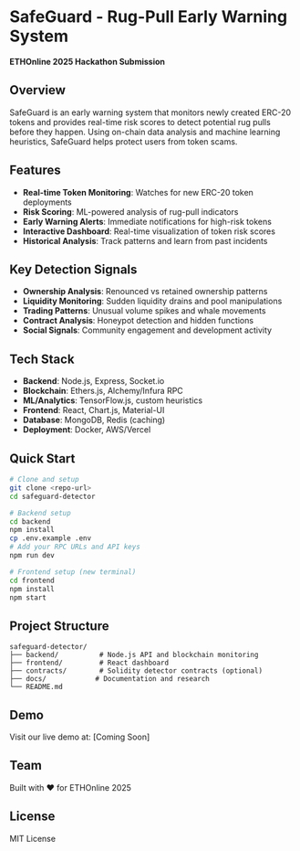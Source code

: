# SafeGuard - Rug-Pull Early Warning System

**ETHOnline 2025 Hackathon Submission**

## Overview

SafeGuard is an early warning system that monitors newly created ERC-20 tokens and provides real-time risk scores to detect potential rug pulls before they happen. Using on-chain data analysis and machine learning heuristics, SafeGuard helps protect users from token scams.

## Features

- **Real-time Token Monitoring**: Watches for new ERC-20 token deployments
- **Risk Scoring**: ML-powered analysis of rug-pull indicators
- **Early Warning Alerts**: Immediate notifications for high-risk tokens
- **Interactive Dashboard**: Real-time visualization of token risk scores
- **Historical Analysis**: Track patterns and learn from past incidents

## Key Detection Signals

- **Ownership Analysis**: Renounced vs retained ownership patterns
- **Liquidity Monitoring**: Sudden liquidity drains and pool manipulations
- **Trading Patterns**: Unusual volume spikes and whale movements
- **Contract Analysis**: Honeypot detection and hidden functions
- **Social Signals**: Community engagement and development activity

## Tech Stack

- **Backend**: Node.js, Express, Socket.io
- **Blockchain**: Ethers.js, Alchemy/Infura RPC
- **ML/Analytics**: TensorFlow.js, custom heuristics
- **Frontend**: React, Chart.js, Material-UI
- **Database**: MongoDB, Redis (caching)
- **Deployment**: Docker, AWS/Vercel

## Quick Start

```bash
# Clone and setup
git clone <repo-url>
cd safeguard-detector

# Backend setup
cd backend
npm install
cp .env.example .env
# Add your RPC URLs and API keys
npm run dev

# Frontend setup (new terminal)
cd frontend
npm install
npm start
```

## Project Structure

```
safeguard-detector/
├── backend/          # Node.js API and blockchain monitoring
├── frontend/         # React dashboard
├── contracts/        # Solidity detector contracts (optional)
├── docs/            # Documentation and research
└── README.md
```

## Demo

Visit our live demo at: [Coming Soon]

## Team

Built with ❤️ for ETHOnline 2025

## License

MIT License